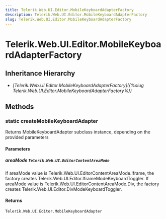```yaml
---
title: Telerik.Web.UI.Editor.MobileKeyboardAdapterFactory
description: Telerik.Web.UI.Editor.MobileKeyboardAdapterFactory
slug: Telerik.Web.UI.Editor.MobileKeyboardAdapterFactory
---
```


# Telerik.Web.UI.Editor.MobileKeyboardAdapterFactory

## Inheritance Hierarchy

* *[Telerik.Web.UI.Editor.MobileKeyboardAdapterFactory]({%slug Telerik.Web.UI.Editor.MobileKeyboardAdapterFactory%})*


## Methods

### static createMobileKeyboardAdapter

Returns MobileKeyboardAdapter subclass instance, depending on the provided parameters

#### Parameters

##### areaMode `Telerik.Web.UI.EditorContentAreaMode`

If areaMode value is Telerik.Web.UI.EditorContentAreaMode.Iframe, the factory creates Telerik.Web.UI.Editor.IframeModeKeyboardToggler.
If areaMode value is Telerik.Web.UI.EditorContentAreaMode.Div, the factory creates Telerik.Web.UI.Editor.DivModeKeyboardToggler.

#### Returns

`Telerik.Web.UI.Editor.MobileKeyboardAdapter`



